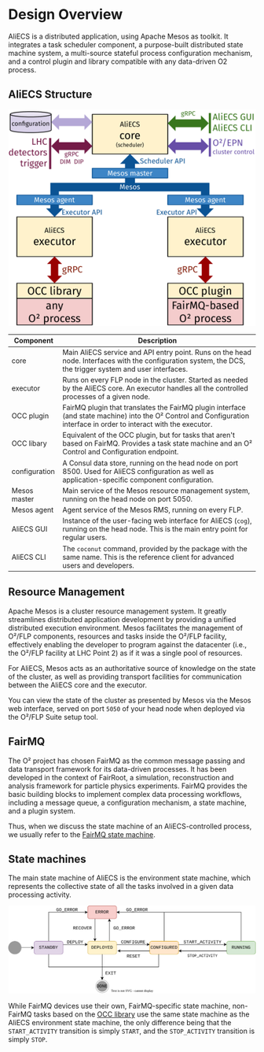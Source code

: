 # Design Overview

AliECS is a distributed application, using Apache Mesos as toolkit. It integrates a task scheduler component, a purpose-built distributed state machine system, a multi-source stateful process configuration mechanism, and a control plugin and library compatible with any data-driven O2 process.

## AliECS Structure

![](AliECS-diag.png)

| Component   | Description |
|-------------|-------------|
| core        | Main AliECS service and API entry point. Runs on the head node. Interfaces with the configuration system, the DCS, the trigger system and user interfaces. |
| executor    | Runs on every FLP node in the cluster. Started as needed by the AliECS core. An executor handles all the controlled processes of a given node. |
| OCC plugin  | FairMQ plugin that translates the FairMQ plugin interface (and state machine) into the O² Control and Configuration interface in order to interact with the executor. |
| OCC libary  | Equivalent of the OCC plugin, but for tasks that aren't based on FairMQ. Provides a task state machine and an O² Control and Configuration endpoint. |
| configuration | A Consul data store, running on the head node on port 8500. Used for AliECS configuration as well as application-specific component configuration. |
| Mesos master | Main service of the Mesos resource management system, running on the head node on port 5050. |
| Mesos agent  | Agent service of the Mesos RMS, running on every FLP. |
| AliECS GUI  | Instance of the user-facing web interface for AliECS (`cog`), running on the head node. This is the main entry point for regular users. |
| AliECS CLI  | The `coconut` command, provided by the package with the same name. This is the reference client for advanced users and developers. |

## Resource Management

Apache Mesos is a cluster resource management system. It greatly streamlines distributed application development by providing a unified distributed execution environment. Mesos facilitates the management of O²/FLP components, resources and tasks inside the O²/FLP facility, effectively enabling the developer to program against the datacenter (i.e., the O²/FLP facility at LHC Point 2) as if it was a single pool of resources.

For AliECS, Mesos acts as an authoritative source of knowledge on the state of the cluster, as well as providing transport facilities for communication between the AliECS core and the executor.

You can view the state of the cluster as presented by Mesos via the Mesos web interface, served on port `5050` of your head node when deployed via the O²/FLP Suite setup tool.


## FairMQ

The O² project has chosen FairMQ as the common message passing and data transport framework for its data-driven processes. It has been developed in the context of FairRoot, a simulation, reconstruction and analysis framework for particle physics experiments. FairMQ provides the basic building blocks to implement complex data processing workflows, including a message queue, a configuration mechanism, a state machine, and a plugin system.

Thus, when we discuss the state machine of an AliECS-controlled process, we usually refer to the [FairMQ state machine](https://github.com/FairRootGroup/FairMQ/blob/master/docs/Device.md#13-state-machine).

## State machines

The main state machine of AliECS is the environment state machine, which represents the collective state of all the tasks involved in a given data processing activity.

![](AliECS-envsm.svg)

While FairMQ devices use their own, FairMQ-specific state machine, non-FairMQ tasks based on the [OCC library](/occ/README.md) use the same state machine as the AliECS environment state machine, the only difference being that the `START_ACTIVITY` transition is simply `START`, and the `STOP_ACTIVITY` transition is simply `STOP`.
